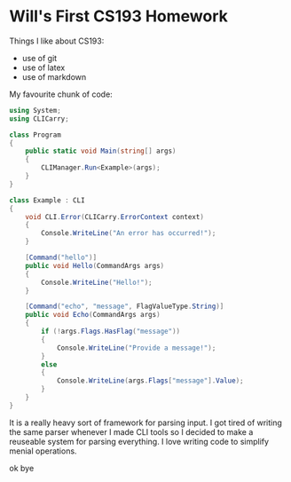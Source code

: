 # Will's First CS193 Homework

Things I like about CS193:
- use of git
- use of latex
- use of markdown

My favourite chunk of code:
```csharp
using System;
using CLICarry;

class Program
{
    public static void Main(string[] args)
    {
        CLIManager.Run<Example>(args);
    }
}

class Example : CLI
{
    void CLI.Error(CLICarry.ErrorContext context)
    {
        Console.WriteLine("An error has occurred!");
    }

    [Command("hello")]
    public void Hello(CommandArgs args)
    {
        Console.WriteLine("Hello!");
    }

    [Command("echo", "message", FlagValueType.String)]
    public void Echo(CommandArgs args)
    {
        if (!args.Flags.HasFlag("message"))
        {
            Console.WriteLine("Provide a message!");
        }
        else
        {
            Console.WriteLine(args.Flags["message"].Value);
        }
    }
}

```

It is a really heavy sort of framework for parsing input. I got tired of writing the same parser whenever I made CLI tools so I decided to make a reuseable system for parsing everything. I love writing code to simplify menial operations.

ok bye

